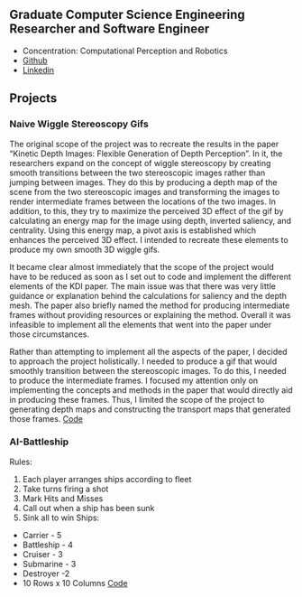 ## Graduate Computer Science Engineering Researcher and Software Engineer
- Concentration: Computational Perception and Robotics
- [Github](https://github.com/ConnieC14)
- [Linkedin](https://www.linkedin.com/in/consuelocuevas)

## Projects
### Naive Wiggle Stereoscopy Gifs
The original scope of the project was to recreate the results in the paper “Kinetic Depth Images: Flexible Generation of Depth Perception”. In it, the researchers expand on the concept of wiggle stereoscopy by creating smooth transitions between the two stereoscopic images rather than jumping between images. They do this by producing a depth map of the scene from the two stereoscopic images and transforming the images to render intermediate frames between the locations of the two images. In addition, to this, they try to maximize the perceived 3D effect of the gif by calculating an energy map for the image using depth, inverted saliency, and centrality. Using this energy map, a pivot axis is established which enhances the perceived 3D effect. I intended to recreate these elements to produce my own smooth 3D wiggle gifs.

It became clear almost immediately that the scope of the project would have to be reduced as soon as I set out to code and implement the different elements of the KDI paper. The main issue was that there was very little guidance or explanation behind the calculations for saliency and the depth mesh. The paper also briefly named the method for producing intermediate frames without providing resources or explaining the method. Overall it was infeasible to implement all the elements that went into the paper under those circumstances.

Rather than attempting to implement all the aspects of the paper, I decided to approach the project holistically. I needed to produce a gif that would smoothly transition between the stereoscopic images. To do this, I needed to produce the intermediate frames. I focused my attention only on implementing the concepts and methods in the paper that would directly aid in producing these frames. Thus, I limited the scope of the project to generating depth maps and constructing the transport maps that generated those frames.
[Code](https://github.com/ConnieC14/Naive_Wiggle_Stereoscopy_Gifs)

### AI-Battleship
Rules:
1. Each player arranges ships according to fleet
2. Take turns firing a shot
3. Mark Hits and Misses
4. Call out when a ship has been sunk
5. Sink all to win
Ships:
* Carrier - 5
* Battleship - 4
* Cruiser - 3
* Submarine - 3
* Destroyer -2
* 10 Rows x 10 Columns
[Code](https://github.com/ConnieC14/AI-Battleship)

